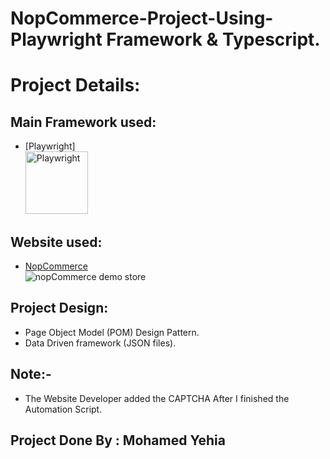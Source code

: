 # NopCommerce-Project-Using-Playwright Framework & Typescript.
# Project Details:
## Main Framework used:
* [Playwright] <br><img height="100" title="Playwright" src="https://playwright.dev/img/playwright-logo.svg">
## Website used:
* [NopCommerce](https://demo.nopcommerce.com/) <br><img alt="nopCommerce demo store" src="https://demo.nopcommerce.com/Themes/DefaultClean/Content/images/logo.png">
## Project Design:
* Page Object Model (POM) Design Pattern.
* Data Driven framework (JSON files).
## Note:-
 * The Website Developer added the CAPTCHA After I finished the Automation Script.

## Project Done By : Mohamed Yehia
